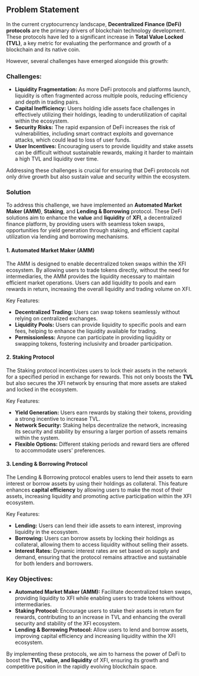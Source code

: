 
## Problem Statement

In the current cryptocurrency landscape, **Decentralized Finance (DeFi) protocols** are the primary drivers of blockchain technology development. These protocols have led to a significant increase in **Total Value Locked (TVL)**, a key metric for evaluating the performance and growth of a blockchain and its native coin.

However, several challenges have emerged alongside this growth:

### Challenges:
- **Liquidity Fragmentation:** As more DeFi protocols and platforms launch, liquidity is often fragmented across multiple pools, reducing efficiency and depth in trading pairs.
- **Capital Inefficiency:** Users holding idle assets face challenges in effectively utilizing their holdings, leading to underutilization of capital within the ecosystem.
- **Security Risks:** The rapid expansion of DeFi increases the risk of vulnerabilities, including smart contract exploits and governance attacks, which could lead to loss of user funds.
- **User Incentives:** Encouraging users to provide liquidity and stake assets can be difficult without sustainable rewards, making it harder to maintain a high TVL and liquidity over time.

Addressing these challenges is crucial for ensuring that DeFi protocols not only drive growth but also sustain value and security within the ecosystem.


### Solution
To address this challenge, we have implemented an **Automated Market Maker (AMM)**, **Staking**, and **Lending & Borrowing** protocol. These DeFi solutions aim to enhance the **value** and **liquidity** of **XFI**, a decentralized finance platform, by providing users with seamless token swaps, opportunities for yield generation through staking, and efficient capital utilization via lending and borrowing mechanisms.
#### 1. **Automated Market Maker (AMM)**
The AMM is designed to enable decentralized token swaps within the XFI ecosystem. By allowing users to trade tokens directly, without the need for intermediaries, the AMM provides the liquidity necessary to maintain efficient market operations. Users can add liquidity to pools and earn rewards in return, increasing the overall liquidity and trading volume on XFI.

Key Features:
- **Decentralized Trading:** Users can swap tokens seamlessly without relying on centralized exchanges.
- **Liquidity Pools:** Users can provide liquidity to specific pools and earn fees, helping to enhance the liquidity available for trading.
- **Permissionless:** Anyone can participate in providing liquidity or swapping tokens, fostering inclusivity and broader participation.

#### 2. **Staking Protocol**
The Staking protocol incentivizes users to lock their assets in the network for a specified period in exchange for rewards. This not only boosts the **TVL** but also secures the XFI network by ensuring that more assets are staked and locked in the ecosystem.

Key Features:
- **Yield Generation:** Users earn rewards by staking their tokens, providing a strong incentive to increase TVL.
- **Network Security:** Staking helps decentralize the network, increasing its security and stability by ensuring a larger portion of assets remains within the system.
- **Flexible Options:** Different staking periods and reward tiers are offered to accommodate users' preferences.

#### 3. **Lending & Borrowing Protocol**
The Lending & Borrowing protocol enables users to lend their assets to earn interest or borrow assets by using their holdings as collateral. This feature enhances **capital efficiency** by allowing users to make the most of their assets, increasing liquidity and promoting active participation within the XFI ecosystem.

Key Features:
- **Lending:** Users can lend their idle assets to earn interest, improving liquidity in the ecosystem.
- **Borrowing:** Users can borrow assets by locking their holdings as collateral, allowing them to access liquidity without selling their assets.
- **Interest Rates:** Dynamic interest rates are set based on supply and demand, ensuring that the protocol remains attractive and sustainable for both lenders and borrowers.

### Key Objectives:
- **Automated Market Maker (AMM):** Facilitate decentralized token swaps, providing liquidity to XFI while enabling users to trade tokens without intermediaries.
- **Staking Protocol:** Encourage users to stake their assets in return for rewards, contributing to an increase in TVL and enhancing the overall security and stability of the XFI ecosystem.
- **Lending & Borrowing Protocol:** Allow users to lend and borrow assets, improving capital efficiency and increasing liquidity within the XFI ecosystem.

By implementing these protocols, we aim to harness the power of DeFi to boost the **TVL, value, and liquidity** of XFI, ensuring its growth and competitive position in the rapidly evolving blockchain space.
